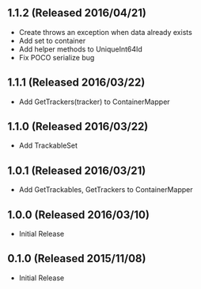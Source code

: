 ## 1.1.2 (Released 2016/04/21)

* Create throws an exception when data already exists
* Add set to container
* Add helper methods to UniqueInt64Id
* Fix POCO serialize bug

## 1.1.1 (Released 2016/03/22)

* Add GetTrackers(tracker) to ContainerMapper

## 1.1.0 (Released 2016/03/22)

* Add TrackableSet

## 1.0.1 (Released 2016/03/21)

* Add GetTrackables, GetTrackers to ContainerMapper 

## 1.0.0 (Released 2016/03/10)

* Initial Release

## 0.1.0 (Released 2015/11/08)

* Initial Release

